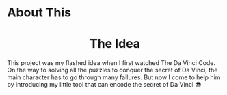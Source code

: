 # About This
<h1 align="center">The Idea</h1>
This project was my flashed idea when I first watched The Da Vinci Code. On the way to solving all the puzzles to conquer the secret of Da Vinci, the main character has to go through many failures. But now I come to help him by introducing my little tool that can encode the secret of Da Vinci 😎

